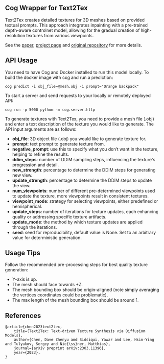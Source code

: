 ## Cog Wrapper for Text2Tex

Text2Tex creates detailed textures for 3D meshes based on provided textual prompts. This approach integrates inpainting with a pre-trained 
depth-aware controlnet model, allowing for the gradual creation of high-resolution textures from various viewpoints.

See the [paper](https://daveredrum.github.io/Text2Tex/static/Text2Tex.pdf), [project page](https://daveredrum.github.io/Text2Tex/) and [original 
repository](https://github.com/daveredrum/Text2Tex) for more details.

## API Usage

You need to have Cog and Docker installed to run this model locally. To build the docker image with cog and run a prediction:

```
cog predict -i obj_file=@mesh.obj -i prompt="Orange backpack"
```

To start a server and send requests to your locally or remotely deployed API:

```
cog run -p 5000 python -m cog.server.http
```


To generate textures with Text2Tex, you need to provide a mesh file (.obj) and enter a text description of the texture you would like to generate. 
The API input arguments are as follows:

- **obj_file**: 3D object file (.obj) you would like to generate texture for. 
- **prompt**: text prompt to generate texture from.  
- **negative_prompt**: use this to specify what you don’t want in the texture, helping to refine the results.  
- **ddim_steps**: number of DDIM sampling steps, influencing the texture's progression and detail.  
- **new_strength**: percentage to determine the DDIM steps for generating new view.  
- **update_strength**: percentage to determine the DDIM steps to update the view.  
- **num_viewpoints**: number of different pre-determined viewpoints used to update the texture, more viewpoints result in consistent textures.  
- **viewpoint_mode**: strategy for selecting viewpoints, either predefined or hemispherical.  
- **update_steps**: number of iterations for texture updates, each enhancing quality or addressing specific texture artifacts.  
- **update_mode**: the method by which texture updates are applied through the iterations.  
- **seed**: seed for reproducibility, default value is None. Set to an arbitrary value for deterministic generation.  

## Usage Tips

Follow the recommended pre-processing steps for best quality texture generation:

- Y-axis is up.  
- The mesh should face towards +Z.  
- The mesh bounding box should be origin-aligned (note simply averaging the vertices coordinates could be problematic).  
- The max length of the mesh bounding box should be around 1.  

## References

```
@article{chen2023text2tex,
    title={Text2Tex: Text-driven Texture Synthesis via Diffusion Models},
    author={Chen, Dave Zhenyu and Siddiqui, Yawar and Lee, Hsin-Ying and Tulyakov, Sergey and Nie{\ss}ner, Matthias},
    journal={arXiv preprint arXiv:2303.11396},
    year={2023},
}
```
